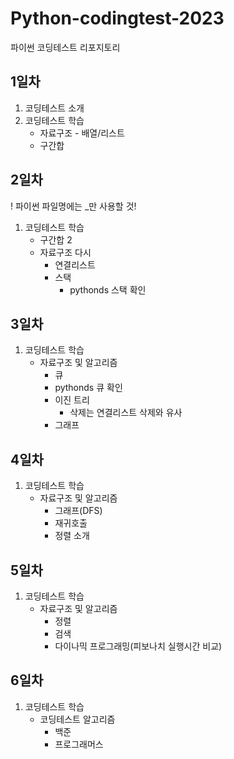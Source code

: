 # Python-codingtest-2023
파이썬 코딩테스트 리포지토리

## 1일차
1. 코딩테스트 소개
2. 코딩테스트 학습
    - 자료구조 - 배열/리스트
    - 구간합

## 2일차
! 파이썬 파일명에는 _만 사용할 것!

1. 코딩테스트 학습
    - 구간합 2
    - 자료구조 다시
        - 연결리스트
        - 스택
            - pythonds 스택 확인

## 3일차
1. 코딩테스트 학습
    - 자료구조 및 알고리즘
        - 큐
        - pythonds 큐 확인
        - 이진 트리
            - 삭제는 연결리스트 삭제와 유사
        - 그래프

## 4일차
1. 코딩테스트 학습
    - 자료구조 및 알고리즘
        - 그래프(DFS)
        - 재귀호출
        - 정렬 소개

## 5일차
1. 코딩테스트 학습
    - 자료구조 및 알고리즘
        - 정렬
        - 검색
        - 다이나믹 프로그래밍(피보나치 실행시간 비교)

## 6일차
1. 코딩테스트 학습
    - 코딩테스트 알고리즘
        - 백준
        - 프로그래머스